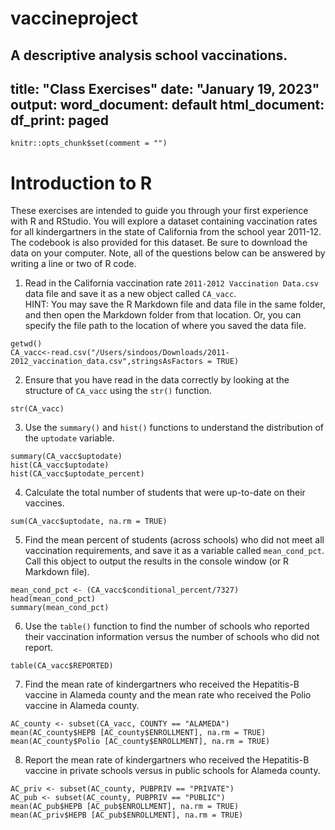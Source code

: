 # vaccineproject
A descriptive analysis school vaccinations.
---
title: "Class Exercises"
date: "January 19, 2023"
output:
  word_document: default
  html_document:
    df_print: paged
---

```{r include = FALSE}
knitr::opts_chunk$set(comment = "")
```

# Introduction to R

These exercises are intended to guide you through your first experience with R and RStudio. You will explore a dataset containing vaccination rates for all kindergartners in the state of California from the school year 2011-12. The codebook is also provided for this dataset. Be sure to download the data on your computer. Note, all of the questions below can be answered by writing a line or two of R code.

1. Read in the California vaccination rate `2011-2012 Vaccination Data.csv` data file and save it as a new object called `CA_vacc`.  
HINT: You may save the R Markdown file and data file in the same folder, and then open the Markdown folder from that location. Or, you can specify the file path to the location of where you saved the data file.

```{r}
getwd()
CA_vacc<-read.csv("/Users/sindoos/Downloads/2011-2012_vaccination_data.csv",stringsAsFactors = TRUE)
```

2. Ensure that you have read in the data correctly by looking at the structure of `CA_vacc` using the `str()` function.

```{r}
str(CA_vacc)
```

3. Use the `summary()` and `hist()` functions to understand the distribution of the `uptodate` variable.

```{r}
summary(CA_vacc$uptodate)
hist(CA_vacc$uptodate)
hist(CA_vacc$uptodate_percent)
````

4. Calculate the total number of students that were up-to-date on their vaccines.

```{r}
sum(CA_vacc$uptodate, na.rm = TRUE)
```

5. Find the mean percent of students (across schools) who did not meet all vaccination requirements, and save it as a variable called `mean_cond_pct`. Call this object to output the results in the console window (or R Markdown file).

```{r}
mean_cond_pct <- (CA_vacc$conditional_percent/7327)
head(mean_cond_pct)
summary(mean_cond_pct)
```

6. Use the `table()` function to find the number of schools who reported their vaccination information versus the number of schools who did not report.

```{r}
table(CA_vacc$REPORTED)
```

7. Find the mean rate of kindergartners who received the Hepatitis-B vaccine in Alameda county and the mean rate who received the Polio vaccine in Alameda county.

```{r}
AC_county <- subset(CA_vacc, COUNTY == "ALAMEDA")
mean(AC_county$HEPB [AC_county$ENROLLMENT], na.rm = TRUE)
mean(AC_county$Polio [AC_county$ENROLLMENT], na.rm = TRUE)
```

8. Report the mean rate of kindergartners who received the Hepatitis-B vaccine in private schools versus in public schools for Alameda county.

```{r}
AC_priv <- subset(AC_county, PUBPRIV == "PRIVATE")
AC_pub <- subset(AC_county, PUBPRIV == "PUBLIC")
mean(AC_pub$HEPB [AC_pub$ENROLLMENT], na.rm = TRUE)
mean(AC_priv$HEPB [AC_pub$ENROLLMENT], na.rm = TRUE)
```
